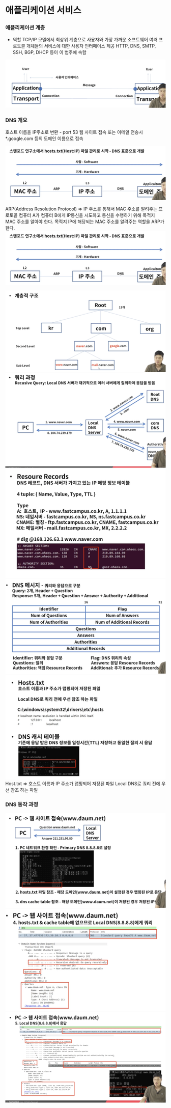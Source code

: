 # 애플리케이션 서비스

### 애플리케이션 계층
* 역할
TCP/IP 모델에서 최상위 계층으로 사용자와 가장 가까운 소프트웨어
여러 프로토콜 개체들의 서비스에 대한 사용자 인터페이스 제공
HTTP, DNS, SMTP, SSH, BGP, DHCP 등이 이 범주에 속함

![](2022-01-01-12-25-39.png)

### DNS 개요
호스트 이름을 IP주소로 변환 - port 53
웹 사이트 접속 또는 이메일 전송시 *.google.com 등의 도메인 이름으로 접속

![](2022-01-01-12-29-33.png)

ARP(Address Resolution Protocol) 
=> IP 주소를 통해서 MAC 주소를 알려주는 프로토콜
  컴퓨터 A가 컴퓨터 B에게 IP통신을 시도하고 통신을 수행하기 위해 목적지 MAC 주소를 알아야 한다.
  목적지 IP에 해당되는 MAC 주소를 알려주는 역할을 ARP가 한다.
![](2022-01-01-12-30-45.png)

![](2022-01-01-12-32-59.png)
![](2022-01-01-12-35-22.png)
![](2022-01-01-12-36-48.png)
![](2022-01-01-12-38-34.png)
![](2022-01-01-12-39-52.png)
Host.txt => 호스트 이름과 IP 주소가 맵핑되어 저장된 파일
Local DNS로 쿼리 전에 우선 참조 하는 파일

### DNS 동작 과정
![](2022-01-01-12-42-04.png)
![](2022-01-01-12-44-32.png)
![](2022-01-01-12-45-11.png)

